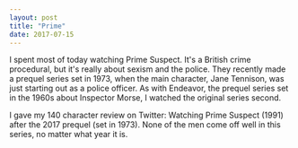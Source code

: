 ```yaml
---
layout: post
title: "Prime"
date: 2017-07-15
---
```


I spent most of today watching Prime Suspect. It's a British crime procedural, but it's really about sexism and the police. They recently made a prequel series set in 1973, when the main character, Jane Tennison, was just starting out as a police officer. As with Endeavor, the prequel series set in the 1960s about Inspector Morse, I watched the original series second.

I gave my 140 character review on Twitter: Watching Prime Suspect (1991) after the 2017 prequel (set in 1973). None of the men come off well in this series, no matter what year it is.
